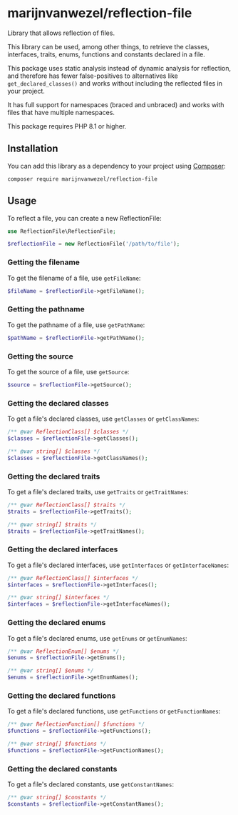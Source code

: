 # marijnvanwezel/reflection-file

Library that allows reflection of files. 

This library can be used, among other things, to retrieve the classes,
interfaces, traits, enums, functions and constants declared in a file. 

This package uses static analysis instead of dynamic analysis for reflection,
and therefore has fewer false-positives to alternatives like
`get_declared_classes()` and works without including the reflected files in
your project.

It has full support for namespaces (braced and unbraced) and works with files
that have multiple namespaces.

This package requires PHP 8.1 or higher.

## Installation

You can add this library as a dependency to your project using
[Composer](https://getcomposer.org):

```
composer require marijnvanwezel/reflection-file
```

## Usage

To reflect a file, you can create a new ReflectionFile:

```php
use ReflectionFile\ReflectionFile;

$reflectionFile = new ReflectionFile('/path/to/file');
```

### Getting the filename

To get the filename of a file, use `getFileName`:

```php
$fileName = $reflectionFile->getFileName();
```

### Getting the pathname

To get the pathname of a file, use `getPathName`:

```php
$pathName = $reflectionFile->getPathName();
```

### Getting the source

To get the source of a file, use `getSource`:

```php
$source = $reflectionFile->getSource();
```

### Getting the declared classes

To get a file's declared classes, use `getClasses` or `getClassNames`:

```php
/** @var ReflectionClass[] $classes */
$classes = $reflectionFile->getClasses();

/** @var string[] $classes */
$classes = $reflectionFile->getClassNames();
```

### Getting the declared traits

To get a file's declared traits, use `getTraits` or `getTraitNames`:

```php
/** @var ReflectionClass[] $traits */
$traits = $reflectionFile->getTraits();

/** @var string[] $traits */
$traits = $reflectionFile->getTraitNames();
```

### Getting the declared interfaces

To get a file's declared interfaces, use `getInterfaces` or `getInterfaceNames`:

```php
/** @var ReflectionClass[] $interfaces */
$interfaces = $reflectionFile->getInterfaces();

/** @var string[] $interfaces */
$interfaces = $reflectionFile->getInterfaceNames();
```

### Getting the declared enums

To get a file's declared enums, use `getEnums` or `getEnumNames`:

```php
/** @var ReflectionEnum[] $enums */
$enums = $reflectionFile->getEnums();

/** @var string[] $enums */
$enums = $reflectionFile->getEnumNames();
```

### Getting the declared functions

To get a file's declared functions, use `getFunctions` or `getFunctionNames`:

```php
/** @var ReflectionFunction[] $functions */
$functions = $reflectionFile->getFunctions();

/** @var string[] $functions */
$functions = $reflectionFile->getFunctionNames();
```

### Getting the declared constants

To get a file's declared constants, use `getConstantNames`:

```php
/** @var string[] $constants */
$constants = $reflectionFile->getConstantNames();
```
